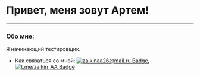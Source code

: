 # Привет, меня зовут Артем!

---

### Обо мне:

Я начинающий тестировщик.

- Как связаться со мной: [![zaikinaa26@mail.ru Badge](https://img.shields.io/badge/-Mail-blue?style=flat&logo=Gmail&logoColor=white)](mailto:zaikinaa26@mail.ru), [![t.me/zaikin_AA Badge](https://img.shields.io/badge/-Mail-blue?style=flat&logo=Gmail&logoColor=white)](https://t.me/zaikin_AA)
